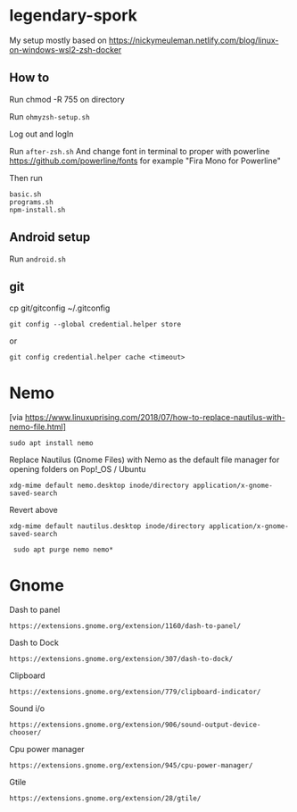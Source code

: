 # legendary-spork
My setup mostly based on https://nickymeuleman.netlify.com/blog/linux-on-windows-wsl2-zsh-docker

## How to
Run chmod -R 755 on directory

Run `ohmyzsh-setup.sh`

Log out and logIn

Run `after-zsh.sh`
And change font in terminal to proper with powerline https://github.com/powerline/fonts for example "Fira Mono for Powerline"

Then run
```
basic.sh
programs.sh
npm-install.sh
```
## Android setup
Run `android.sh`
## git
cp git/gitconfig ~/.gitconfig

```
git config --global credential.helper store
```
or
```
git config credential.helper cache <timeout>
```

# Nemo 
[via https://www.linuxuprising.com/2018/07/how-to-replace-nautilus-with-nemo-file.html]

`sudo apt install nemo`

Replace Nautilus (Gnome Files) with Nemo as the default file manager for opening folders on Pop!_OS / Ubuntu 


```
xdg-mime default nemo.desktop inode/directory application/x-gnome-saved-search
```

Revert above

```
xdg-mime default nautilus.desktop inode/directory application/x-gnome-saved-search
```
` sudo apt purge nemo nemo*`
# Gnome
Dash to panel
```
https://extensions.gnome.org/extension/1160/dash-to-panel/
```
Dash to Dock
```
https://extensions.gnome.org/extension/307/dash-to-dock/
```
Clipboard
```
https://extensions.gnome.org/extension/779/clipboard-indicator/
```
Sound i/o
```
https://extensions.gnome.org/extension/906/sound-output-device-chooser/
```
Cpu power manager
```
https://extensions.gnome.org/extension/945/cpu-power-manager/
```
Gtile
```
https://extensions.gnome.org/extension/28/gtile/
```

